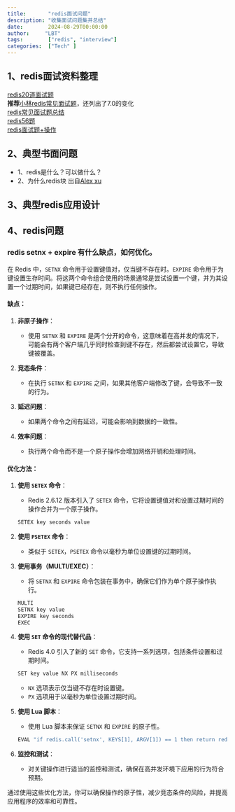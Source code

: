 ```yaml
---
title:       "redis面试问题"
description: "收集面试问题集并总结"
date:        2024-08-29T00:00:00
author:     "LBT"
tags:        ["redis", "interview"]
categories:  ["Tech" ]
---
```

## 1、redis面试资料整理
[redis20道面试题](https://github.com/CoderLeixiaoshuai/java-eight-part/blob/master/docs/redis/%E7%9C%8B%E5%AE%8C%E8%BF%9920%E9%81%93Redis%E9%9D%A2%E8%AF%95%E9%A2%98%EF%BC%8C%E9%98%BF%E9%87%8C%E9%9D%A2%E8%AF%95%E5%8F%AF%E4%BB%A5%E7%BA%A6%E8%B5%B7%E6%9D%A5%E4%BA%86.md) \
**推荐**[小林redis常见面试题](https://www.xiaolincoding.com/redis/base/redis_interview.html)，还列出了7.0的变化 \
[redis常见面试题总结](https://javaguide.cn/database/redis/redis-questions-01.html) \
[redis56题](https://javabetter.cn/sidebar/sanfene/redis.html) \
[redis面试题+操作](https://github.com/zxlrise/StudyNotes/blob/main/%E6%95%B0%E6%8D%AE%E5%BA%93/Redis/Redis%E9%9D%A2%E8%AF%95/Redis%E9%9D%A2%E8%AF%95%E9%A2%98.md)

## 2、典型书面问题
- 1、redis是什么？可以做什么？
- 2、为什么redis块
    出自[Alex xu](https://x.com/alexxubyte/status/1498703822528544770)
![]()

## 3、典型redis应用设计

## 4、redis问题
### redis setnx + expire 有什么缺点，如何优化。
在 Redis 中，`SETNX` 命令用于设置键值对，仅当键不存在时。`EXPIRE` 命令用于为键设置生存时间。将这两个命令组合使用的场景通常是尝试设置一个键，并为其设置一个过期时间，如果键已经存在，则不执行任何操作。

#### 缺点：

1. **非原子操作**：
   - 使用 `SETNX` 和 `EXPIRE` 是两个分开的命令，这意味着在高并发的情况下，可能会有两个客户端几乎同时检查到键不存在，然后都尝试设置它，导致键被覆盖。

2. **竞态条件**：
   - 在执行 `SETNX` 和 `EXPIRE` 之间，如果其他客户端修改了键，会导致不一致的行为。

3. **延迟问题**：
   - 如果两个命令之间有延迟，可能会影响到数据的一致性。

4. **效率问题**：
   - 执行两个命令而不是一个原子操作会增加网络开销和处理时间。

#### 优化方法：

1. **使用 `SETEX` 命令**：
   - Redis 2.6.12 版本引入了 `SETEX` 命令，它将设置键值对和设置过期时间的操作合并为一个原子操作。

   ```sh
   SETEX key seconds value
   ```

2. **使用 `PSETEX` 命令**：
   - 类似于 `SETEX`，`PSETEX` 命令以毫秒为单位设置键的过期时间。

3. **使用事务（MULTI/EXEC）**：
   - 将 `SETNX` 和 `EXPIRE` 命令包装在事务中，确保它们作为单个原子操作执行。

   ```sh
   MULTI
   SETNX key value
   EXPIRE key seconds
   EXEC
   ```

4. **使用 `SET` 命令的现代替代品**：
   - Redis 4.0 引入了新的 `SET` 命令，它支持一系列选项，包括条件设置和过期时间。

   ```sh
   SET key value NX PX milliseconds
   ```

   - `NX` 选项表示仅当键不存在时设置键。
   - `PX` 选项用于以毫秒为单位设置过期时间。

5. **使用 Lua 脚本**：
   - 使用 Lua 脚本来保证 `SETNX` 和 `EXPIRE` 的原子性。

   ```sh
   EVAL "if redis.call('setnx', KEYS[1], ARGV[1]) == 1 then return redis.call('expire', KEYS[1], ARGV[2]) else return 0 end" 1 key value seconds
   ```

6. **监控和测试**：
   - 对关键操作进行适当的监控和测试，确保在高并发环境下应用的行为符合预期。

通过使用这些优化方法，你可以确保操作的原子性，减少竞态条件的风险，并提高应用程序的效率和可靠性。
